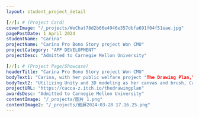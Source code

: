 ```yaml
---
layout: student_project_detail

[//]: # (Project Card)
coverImage: "/_projects/WeChat78d2b66e4946e357dbfa691f04f51eae.jpg"
pagePostDate: 1 April 2024
studentName: "Carina"
projectName: "Carina Pro Bono Story project Won CMU"
projectCategory: "APP DEVELOPMENT"
projectDesc: "Admitted to Carnegie Mellon University"

[//]: # (Project Page/Showcase)
headerTitle: "Carina Pro Bono Story project Won CMU"
bodyText1: "Carina, with her public welfare project "The Drawing Plan," an application centered on art therapy aimed at assisting children's mental health, successfully garnered the attention of Carnegie Mellon University."
bodyText2: "Utilizing Unity and 3D modeling as her canvas and brush, Carina faced challenges from the outset: How to design an application that is both therapeutically effective and easy to use for children with special needs? From concept to reality, she gradually transformed The Drawing Plan into existence."
projectURL: "https://cacca-z.itch.io/thedrawingplan"
awardsDesc: "Admitted to Carnegie Mellon University"
contentImage: "/_projects/图片 1.png"
contentImage2: "/_projects/截屏2024-03-28 17.16.25.png"
---
```

